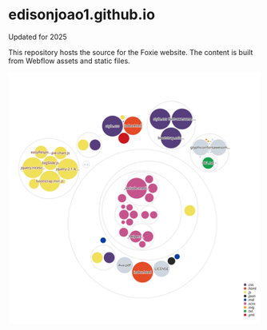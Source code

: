 # edisonjoao1.github.io
Updated for 2025

This repository hosts the source for the Foxie website. The content is built from Webflow assets and static files.

![Visualization of the codebase](./diagram.svg)

